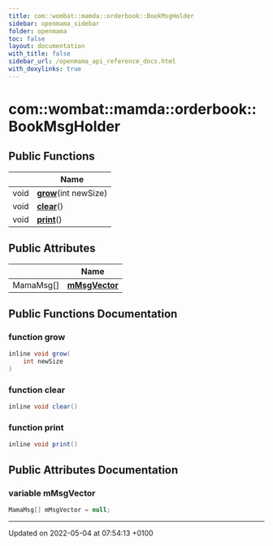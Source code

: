 ```yaml
---
title: com::wombat::mamda::orderbook::BookMsgHolder
sidebar: openmama_sidebar
folder: openmama
toc: false
layout: documentation
with_title: false
sidebar_url: /openmama_api_reference_docs.html
with_doxylinks: true
---
```


# com::wombat::mamda::orderbook::BookMsgHolder





## Public Functions

|                | Name           |
| -------------- | -------------- |
| void | **[grow](classcom_1_1wombat_1_1mamda_1_1orderbook_1_1BookMsgHolder.html#function-grow)**(int newSize) |
| void | **[clear](classcom_1_1wombat_1_1mamda_1_1orderbook_1_1BookMsgHolder.html#function-clear)**() |
| void | **[print](classcom_1_1wombat_1_1mamda_1_1orderbook_1_1BookMsgHolder.html#function-print)**() |

## Public Attributes

|                | Name           |
| -------------- | -------------- |
| MamaMsg[] | **[mMsgVector](classcom_1_1wombat_1_1mamda_1_1orderbook_1_1BookMsgHolder.html#variable-mmsgvector)**  |

## Public Functions Documentation

### function grow

```java
inline void grow(
    int newSize
)
```


### function clear

```java
inline void clear()
```


### function print

```java
inline void print()
```


## Public Attributes Documentation

### variable mMsgVector

```java
MamaMsg[] mMsgVector = null;
```


-------------------------------

Updated on 2022-05-04 at 07:54:13 +0100